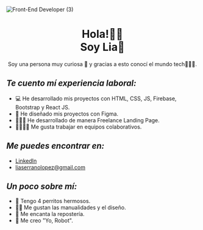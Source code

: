 
![Front-End Developer (3)](https://user-images.githubusercontent.com/78361877/141578812-40c31c75-1971-4311-ad90-d7125b3118ac.png)
<h1 align='center'>Hola!👋🏻<br>Soy Lia🌸</h1>
<p align='center'>
</p>
<p align='center'>Soy una persona muy curiosa 🧐 y gracias a esto conocí el mundo tech👩🏻‍💻.</p>

<h2><i>Te cuento mí experiencia laboral:</i></h2>

- 💻 He desarrollado mis proyectos con HTML, CSS, JS, Firebase, Bootstrap y React JS.
- 🎨 He diseñado mis proyectos con Figma.
- 👩🏻‍💻 He desarrollado de manera Freelance Landing Page.
- 👩‍👩‍👦‍👦 Me gusta trabajar en equipos colaborativos.

<h2><i>Me puedes encontrar en:</i></h2>

- <a href="https://www.linkedin.com/in/lia-serrano/"> LinkedIn</a>
- liaserranolopez@gmail.com


<h2><i>Un poco sobre mí:</i></h2>

- 🐩 Tengo 4 perritos hermosos.
- 🙌🏻 Me gustan las manualidades y el diseño.
- 🧁 Me encanta la repostería.
- 🤖 Me creo "Yo, Robot".

